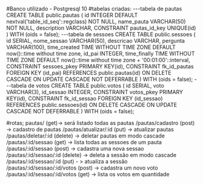 #Banco utilizado - Postgresql 10
#tabelas criadas: 
---tabela de pautas
CREATE TABLE public.pautas (
  id INTEGER DEFAULT nextval('table_id_seq'::regclass) NOT NULL,
  name_pauta VARCHAR(50) NOT NULL,
  description VARCHAR,
  CONSTRAINT pautas_id_key UNIQUE(id)
) 
WITH (oids = false);
---tabela de sessoes
CREATE TABLE public.sessoes (
  id SERIAL,
  nome_sessao VARCHAR(50),
  descricao VARCHAR,
  pergunta VARCHAR(100),
  time_created TIME WITHOUT TIME ZONE DEFAULT now()::time without time zone,
  id_pai INTEGER,
  time_finally TIME WITHOUT TIME ZONE DEFAULT now()::time without time zone + '00:01:00'::interval,
  CONSTRAINT sessoes_pkey PRIMARY KEY(id),
  CONSTRAINT fk_id_pautas FOREIGN KEY (id_pai)
    REFERENCES public.pautas(id)
    ON DELETE CASCADE
    ON UPDATE CASCADE
    NOT DEFERRABLE
) 
WITH (oids = false);
---tabela de votos
CREATE TABLE public.votos (
  id SERIAL,
  voto VARCHAR(3),
  id_sessao INTEGER,
  CONSTRAINT votos_pkey PRIMARY KEY(id),
  CONSTRAINT fk_id_sessao FOREIGN KEY (id_sessao)
    REFERENCES public.sessoes(id)
    ON DELETE CASCADE
    ON UPDATE CASCADE
    NOT DEFERRABLE
) 
WITH (oids = false);

#rotas;
pautas/ (get)-> será listado todas as pautas
/pautas/cadastro (post) -> cadastro de pautas
/pautas/atualizar/:id (put) -> atualizar pautas
/pautas/deletar/:id (delete) -> deletar pautas em modo cascade
/pautas/:id/sessao (get) -> lista todas as sessoes de um pauta
/pautas/:id/sessao (post) -> cadastra uma nova sessao
/pautas/:id/sessao/:id (delete) -> deleta a sessão em modo cascade
/pautas/:id/sessao/:id (put) - > atualiza a sessão
/pautas/:id/sessao/:id/votos (post) -> cadastra um novo voto
/pautas/:id/sessao/:id/votos (get) -> lista os votos em quantidade
